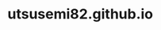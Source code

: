 # utsusemi82.github.io

<div id="WIE3007" style="width: 100%; height: 400px"></div>
<script type="text/javascript" src="https://365umedumy-my.sharepoint.com/personal/u2005415_siswa365_um_edu_my/_layouts/15/Doc.aspx?sourcedoc={075a5468-3a55-498d-9cd2-bc47b1994c79}&action=embedview&AllowTyping=True&ActiveCell='dashboard'!A2&wdHideGridlines=True&wdHideHeaders=True&wdInConfigurator=True&wdInConfigurator=True" async></script>
